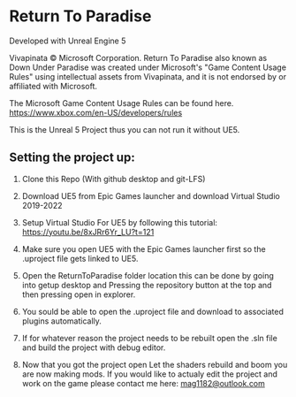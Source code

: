 # Return To Paradise


Developed with Unreal Engine 5

Vivapinata © Microsoft Corporation. Return To Paradise also known as Down Under Paradise 
was created under Microsoft's "Game Content Usage Rules" using intellectual assets from Vivapinata, and 
it is not endorsed by or affiliated with Microsoft.

The Microsoft Game Content Usage Rules can be found here.
https://www.xbox.com/en-US/developers/rules

This is the Unreal 5 Project thus you can not run it without UE5.

## Setting the project up:

1. Clone this Repo (With github desktop and git-LFS)

2. Download UE5 from Epic Games launcher and download Virtual Studio 2019-2022

3. Setup Virtual Studio For UE5 by following this tutorial: https://youtu.be/8xJRr6Yr_LU?t=121

4. Make sure you open UE5 with the Epic Games launcher first so the .uproject file gets linked to UE5.

5. Open the ReturnToParadise folder location this can be done by going into getup desktop and Pressing the repository button at the top and then pressing open in explorer.

6. You sould be able to open the .uproject file and download to associated plugins automatically.

7. If for whatever reason the project needs to be rebuilt open the .sln file and build the project with debug editor.

8. Now that you got the project open Let the shaders rebuild and boom you are now making mods. If you would like to actualy edit the project and work on the game please contact me here: mag1182@outlook.com

